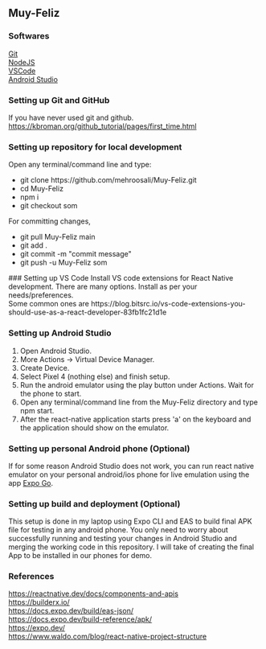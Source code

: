 ## Muy-Feliz

### Softwares

[Git](https://git-scm.com/downloads) <br>
[NodeJS](https://nodejs.org/en/)<br>
[VSCode](https://code.visualstudio.com/)<br>
[Android Studio](https://developer.android.com/studio)<br>

### Setting up Git and GitHub 
If you have never used git and github. <br>
https://kbroman.org/github_tutorial/pages/first_time.html
### Setting up repository for local development
Open any terminal/command line and type:
<ul>
<li> git clone https://github.com/mehroosali/Muy-Feliz.git </li>
<li> cd Muy-Feliz </li>
<li> npm i </li>
<li> git checkout som </li>
</ul>
For committing changes, <br>
<ul>
<li> git pull Muy-Feliz main </li>
<li> git add . </li>
<li> git commit -m "commit message" </li>
<li> git push -u Muy-Feliz som <br>
</ul>
### Setting up VS Code 
Install VS code extensions for React Native development. There are many options. Install as per your needs/preferences. <br>
Some common ones are https://blog.bitsrc.io/vs-code-extensions-you-should-use-as-a-react-developer-83fb1fc21d1e

### Setting up Android Studio
<ol>
<li> Open Android Studio. </li>
<li> More Actions -> Virtual Device Manager. </li>
<li> Create Device. </li>
<li> Select Pixel 4 (nothing else) and finish setup. </li>
<li> Run the android emulator using the play button under Actions. Wait for the phone to start. </li>
<li> Open any terminal/command line from the Muy-Feliz directory and type npm start. </li>
<li> After the react-native application starts press 'a' on the keyboard and the application should show on the emulator. </li>
</ol>

### Setting up personal Android phone (Optional)
If for some reason Android Studio does not work, you can run react native emulator on your personal android/ios phone for live emulation using the app [Expo Go](https://expo.dev/client).

### Setting up build and deployment (Optional)
This setup is done in my laptop using Expo CLI and EAS to build final APK file for testing in any android phone. You only need to worry about successfully running and testing your changes in Android Studio and merging the working code in this repository. I will take of creating the final App to be installed in our phones for demo. 

### References
https://reactnative.dev/docs/components-and-apis <br>
https://builderx.io/ <br>
https://docs.expo.dev/build/eas-json/ <br>
https://docs.expo.dev/build-reference/apk/ <br>
https://expo.dev/ <br>
https://www.waldo.com/blog/react-native-project-structure 